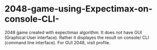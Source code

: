 # 2048-game-using-Expectimax-on-console-CLI-
2048 game created with expectimax algorithm. It does not have GUI (Graphical User interface). Rather it displayes the result on console/ CLI (command line interface). For GUI 2048, visit profile.
